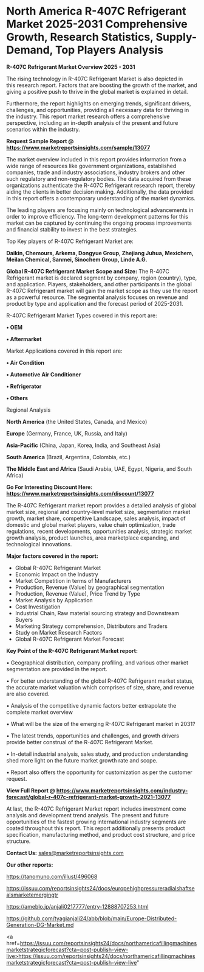  # North America R-407C Refrigerant Market 2025-2031 Comprehensive Growth, Research Statistics, Supply-Demand,  Top Players Analysis

<Strong> R-407C Refrigerant Market Overview 2025 - 2031</strong>

The rising technology in R-407C Refrigerant Market is also depicted in this research report. Factors that are boosting the growth of the market, and giving a positive push to thrive in the global market is explained in detail.

Furthermore, the report highlights on emerging trends, significant drivers, challenges, and opportunities, providing all necessary data for thriving in the industry. This report market research offers a comprehensive perspective, including an in-depth analysis of the present and future scenarios within the industry.

<strong>Request Sample Report @ <a href=https://www.marketreportsinsights.com/sample/13077>https://www.marketreportsinsights.com/sample/13077</a></strong>

The market overview included in this report provides information from a wide range of resources like government organizations, established companies, trade and industry associations, industry brokers and other such regulatory and non-regulatory bodies. The data acquired from these organizations authenticate the R-407C Refrigerant research report, thereby aiding the clients in better decision making. Additionally, the data provided in this report offers a contemporary understanding of the market dynamics.

The leading players are focusing mainly on technological advancements in order to improve efficiency. The long-term development patterns for this market can be captured by continuing the ongoing process improvements and financial stability to invest in the best strategies.

Top Key players of R-407C Refrigerant Market are:

<strong>Daikin, Chemours, Arkema, Dongyue Group, Zhejiang Juhua, Mexichem, Meilan Chemical, Sanmei, Sinochem Group, Linde A.G.</strong>

<strong><b>Global R-407C Refrigerant Market Scope and Size:</b></strong>
The R-407C Refrigerant market is declared segment by company, region (country), type, and application. Players, stakeholders, and other participants in the global R-407C Refrigerant market will gain the market scope as they use the report as a powerful resource. The segmental analysis focuses on revenue and product by type and application and the forecast period of 2025-2031.

R-407C Refrigerant Market Types covered in this report are:

<strong>• OEM

• Aftermarket</strong>

Market Applications covered in this report are:

<strong>• Air Condition

• Automotive Air Conditioner

• Refrigerator 

• Others</strong> 

Regional Analysis

<strong>North America</strong> (the United States, Canada, and Mexico)

<strong>Europe</strong> (Germany, France, UK, Russia, and Italy)

<strong>Asia-Pacific</strong> (China, Japan, Korea, India, and Southeast Asia)

<strong>South America</strong> (Brazil, Argentina, Colombia, etc.)

<strong>The Middle East and Africa</strong> (Saudi Arabia, UAE, Egypt, Nigeria, and South Africa)

<strong>Go For Interesting Discount Here: <a href=https://www.marketreportsinsights.com/discount/13077>https://www.marketreportsinsights.com/discount/13077</a></strong>

The R-407C Refrigerant market report provides a detailed analysis of global market size, regional and country-level market size, segmentation market growth, market share, competitive Landscape, sales analysis, impact of domestic and global market players, value chain optimization, trade regulations, recent developments, opportunities analysis, strategic market growth analysis, product launches, area marketplace expanding, and technological innovations.

<strong><b>Major factors covered in the report:</b></strong>
<ul>
  <li>Global R-407C Refrigerant Market </li>
  <li>Economic Impact on the Industry</li>
  <li>Market Competition in terms of Manufacturers</li>
  <li>Production, Revenue (Value) by geographical segmentation</li>
  <li>Production, Revenue (Value), Price Trend by Type</li>
  <li>Market Analysis by Application</li>
  <li>Cost Investigation</li>
  <li>Industrial Chain, Raw material sourcing strategy and Downstream Buyers</li>
  <li>Marketing Strategy comprehension, Distributors and Traders</li>
  <li>Study on Market Research Factors</li>
  <li>Global R-407C Refrigerant Market Forecast</li>
</ul>

<strong><b>Key Point of the R-407C Refrigerant Market report:</b></strong>

• Geographical distribution, company profiling, and various other market segmentation are provided in the report.

• For better understanding of the global R-407C Refrigerant market status, the accurate market valuation which comprises of size, share, and revenue are also covered.

• Analysis of the competitive dynamic factors better extrapolate the complete market overview

• What will be the size of the emerging R-407C Refrigerant market in 2031?

• The latest trends, opportunities and challenges, and growth drivers provide better construal of the R-407C Refrigerant Market.

• In-detail industrial analysis, sales study, and production understanding shed more light on the future market growth rate and scope.

• Report also offers the opportunity for customization as per the customer request.

<strong><b>View Full Report @ <a href=https://www.marketreportsinsights.com/industry-forecast/global-r-407c-refrigerant-market-growth-2021-13077>https://www.marketreportsinsights.com/industry-forecast/global-r-407c-refrigerant-market-growth-2021-13077</a></b></strong>


At last, the R-407C Refrigerant Market report includes investment come analysis and development trend analysis. The present and future opportunities of the fastest growing international industry segments are coated throughout this report. This report additionally presents product specification, manufacturing method, and product cost structure, and price structure.

<strong>Contact Us:</strong>
sales@marketreportsinsights.com

<strong>Our other reports:</strong>

<a href=https://tanomuno.com/illust/496068>https://tanomuno.com/illust/496068</a>

<a href=https://issuu.com/reportsinsights24/docs/europehighpressureradialshaftsealsmarketemergingtr>https://issuu.com/reportsinsights24/docs/europehighpressureradialshaftsealsmarketemergingtr</a>

<a href=https://ameblo.jp/anjali0217777/entry-12888707253.html>https://ameblo.jp/anjali0217777/entry-12888707253.html</a>

<a href=https://github.com/tyagianjali24/abb/blob/main/Europe-Distributed-Generation-DG-Market.md>https://github.com/tyagianjali24/abb/blob/main/Europe-Distributed-Generation-DG-Market.md</a>

<a href=https://issuu.com/reportsinsights24/docs/northamericafillingmachinesmarketstrategicforecast?cta=post-publish-view-live>https://issuu.com/reportsinsights24/docs/northamericafillingmachinesmarketstrategicforecast?cta=post-publish-view-live</a>"
